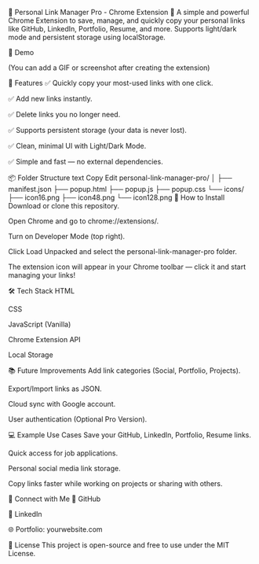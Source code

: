 📂 Personal Link Manager Pro - Chrome Extension
🚀 A simple and powerful Chrome Extension to save, manage, and quickly copy your personal links like GitHub, LinkedIn, Portfolio, Resume, and more. Supports light/dark mode and persistent storage using localStorage.

📸 Demo

(You can add a GIF or screenshot after creating the extension)

🚀 Features
✅ Quickly copy your most-used links with one click.

✅ Add new links instantly.

✅ Delete links you no longer need.

✅ Supports persistent storage (your data is never lost).

✅ Clean, minimal UI with Light/Dark Mode.

✅ Simple and fast — no external dependencies.

📦 Folder Structure
text
Copy
Edit
personal-link-manager-pro/
│
├── manifest.json
├── popup.html
├── popup.js
├── popup.css
└── icons/
    ├── icon16.png
    ├── icon48.png
    └── icon128.png
🔧 How to Install
Download or clone this repository.

Open Chrome and go to chrome://extensions/.

Turn on Developer Mode (top right).

Click Load Unpacked and select the personal-link-manager-pro folder.

The extension icon will appear in your Chrome toolbar — click it and start managing your links!

🛠️ Tech Stack
HTML

CSS

JavaScript (Vanilla)

Chrome Extension API

Local Storage

📚 Future Improvements
Add link categories (Social, Portfolio, Projects).

Export/Import links as JSON.

Cloud sync with Google account.

User authentication (Optional Pro Version).

💻 Example Use Cases
Save your GitHub, LinkedIn, Portfolio, Resume links.

Quick access for job applications.

Personal social media link storage.

Copy links faster while working on projects or sharing with others.

📩 Connect with Me
🔗 GitHub

🔗 LinkedIn

🌐 Portfolio: yourwebsite.com

📄 License
This project is open-source and free to use under the MIT License.